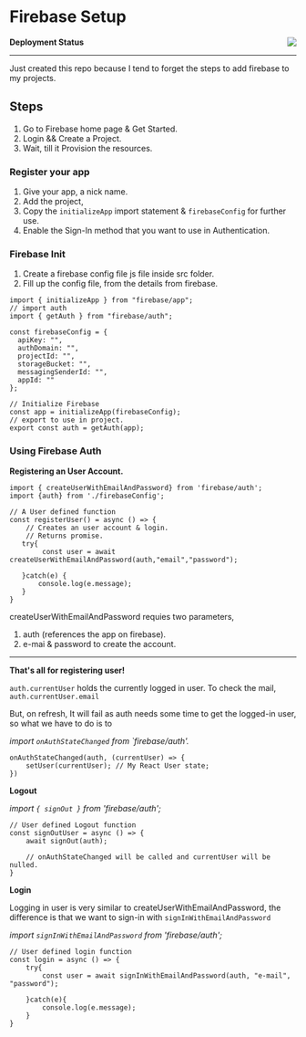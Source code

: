# Firebase Setup 
**Deployment Status**
<a href="https://adarshchakraborty.netlify.com"><img src="https://api.netlify.com/api/v1/badges/551c2480-12ef-4c2e-9b97-ffe41693b2b6/deploy-status" align="right"></a>
***
Just created this repo because I tend to forget the steps to add firebase to my projects.

## Steps
1. Go to Firebase home page & Get Started.
2. Login && Create a Project. 
3. Wait, till it Provision the resources.

### Register your app
1. Give your app, a nick name.
2. Add the project,
3. Copy the `initializeApp` import statement & `firebaseConfig` for further use.
4. Enable the Sign-In method that you want to use in Authentication.

### Firebase Init
1. Create a firebase config file js file inside src folder.
2. Fill up the config file, from the details from firebase.

```
import { initializeApp } from "firebase/app";
// import auth 
import { getAuth } from "firebase/auth";

const firebaseConfig = {
  apiKey: "",
  authDomain: "",
  projectId: "",
  storageBucket: "",
  messagingSenderId: "",
  appId: ""
};

// Initialize Firebase
const app = initializeApp(firebaseConfig);
// export to use in project.
export const auth = getAuth(app);
```
### Using Firebase Auth 

**Registering an User Account.**

```
import { createUserWithEmailAndPassword} from 'firebase/auth';
import {auth} from './firebaseConfig';

// A User defined function
const registerUser() = async () => {
    // Creates an user account & login.
    // Returns promise.
   try{
        const user = await createUserWithEmailAndPassword(auth,"email","password");

   }catch(e) {
       console.log(e.message);
   }
}
```

createUserWithEmailAndPassword requies two parameters,
1. auth (references the app on firebase).
2. e-mai & password to create the account.

***

**That's all for registering user!**

`auth.currentUser` holds the currently logged in user.
    To check the mail, `auth.currentUser.email `

But, on refresh, It will fail as auth needs some time to get the logged-in user, so what we have to do is to 

*import `onAuthStateChanged` from `firebase/auth'.*

```
onAuthStateChanged(auth, (currentUser) => {
    setUser(currentUser); // My React User state;
})
```

**Logout**

*import `{ signOut }` from 'firebase/auth';*

```
// User defined Logout function
const signOutUser = async () => {
    await signOut(auth);

    // onAuthStateChanged will be called and currentUser will be nulled.
}
```

**Login**

Logging in user is very similar to createUserWithEmailAndPassword, the difference is that we want to sign-in with `signInWithEmailAndPassword`

*import `signInWithEmailAndPassword` from 'firebase/auth';*

```
// User defined login function
const login = async () => {
    try{
        const user = await signInWithEmailAndPassword(auth, "e-mail", "password");
        
    }catch(e){
        console.log(e.message);
    }
}
```

